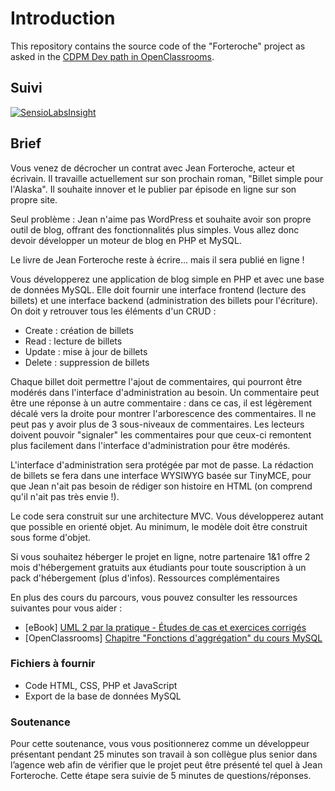 # Introduction

This repository contains the source code of the "Forteroche" project as asked in the [CDPM Dev path in OpenClassrooms](https://openclassrooms.com/projects/creez-un-blog-pour-un-ecrivain-1).

## Suivi

[![SensioLabsInsight](https://insight.sensiolabs.com/projects/6c7fb848-5d85-409c-8385-133d2d693cb9/big.png)](https://insight.sensiolabs.com/projects/6c7fb848-5d85-409c-8385-133d2d693cb9)

## Brief

Vous venez de décrocher un contrat avec Jean Forteroche, acteur et écrivain. Il travaille actuellement sur son prochain roman, "Billet simple pour l'Alaska". Il souhaite innover et le publier par épisode en ligne sur son propre site.

Seul problème : Jean n'aime pas WordPress et souhaite avoir son propre outil de blog, offrant des fonctionnalités plus simples. Vous allez donc devoir développer un moteur de blog en PHP et MySQL.

Le livre de Jean Forteroche reste à écrire... mais il sera publié en ligne !

Vous développerez une application de blog simple en PHP et avec une base de données MySQL. Elle doit fournir une interface frontend (lecture des billets) et une interface backend (administration des billets pour l'écriture). On doit y retrouver tous les éléments d'un CRUD :

- Create : création de billets
- Read : lecture de billets
- Update : mise à jour de billets
- Delete : suppression de billets

Chaque billet doit permettre l'ajout de commentaires, qui pourront être modérés dans l'interface d'administration au besoin.
Un commentaire peut être une réponse à un autre commentaire : dans ce cas, il est légèrement décalé vers la droite pour montrer l'arborescence des commentaires. Il ne peut pas y avoir plus de 3 sous-niveaux de commentaires.
Les lecteurs doivent pouvoir "signaler" les commentaires pour que ceux-ci remontent plus facilement dans l'interface d'administration pour être modérés.

L'interface d'administration sera protégée par mot de passe. La rédaction de billets se fera dans une interface WYSIWYG basée sur TinyMCE, pour que Jean n'ait pas besoin de rédiger son histoire en HTML (on comprend qu'il n'ait pas très envie !).

Le code sera construit sur une architecture MVC. Vous développerez autant que possible en orienté objet. Au minimum, le modèle doit être construit sous forme d'objet.

Si vous souhaitez héberger le projet en ligne, notre partenaire 1&1 offre 2 mois d'hébergement gratuits aux étudiants pour toute souscription à un pack d'hébergement (plus d'infos).
Ressources complémentaires

En plus des cours du parcours, vous pouvez consulter les ressources suivantes pour vous aider :

- [eBook] [UML 2 par la pratique - Études de cas et exercices corrigés](https://openclassrooms.com/ebooks/uml-2-par-la-pratique-etudes-de-cas-et-exercices-corriges)
- [OpenClassrooms] [Chapitre "Fonctions d'aggrégation" du cours MySQL](https://openclassrooms.com/courses/administrez-vos-bases-de-donnees-avec-mysql/fonctions-d-agregation)

### Fichiers à fournir

- Code HTML, CSS, PHP et JavaScript
- Export de la base de données MySQL

### Soutenance

Pour cette soutenance, vous vous positionnerez comme un développeur présentant pendant 25 minutes son travail à son collègue plus senior dans l’agence web afin de vérifier que le projet peut être présenté tel quel à Jean Forteroche. Cette étape sera suivie de 5 minutes de questions/réponses.
